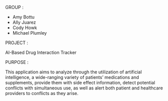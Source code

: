GROUP :
- Amy Bottu
- Ally Juarez
- Cody Howk
- Michael Plumley

PROJECT :

  AI-Based Drug Interaction Tracker

PURPOSE :

  This application aims to analyze through the utilization of artificial intelligence, a wide-ranging variety of patients’ medications and supplements, provide them with side effect information, detect potential conflicts with simultaneous use, as well as alert both patient and healthcare providers to conflicts as they arise.
